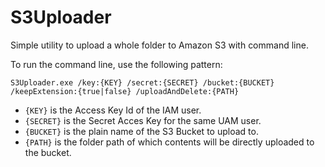 # S3Uploader
Simple utility to upload a whole folder to Amazon S3 with command line.

To run the command line, use the following pattern:
```
S3Uploader.exe /key:{KEY} /secret:{SECRET} /bucket:{BUCKET} /keepExtension:{true|false} /uploadAndDelete:{PATH}
```

- `{KEY}` is the Access Key Id of the IAM user.
- `{SECRET}` is the Secret Acces Key for the same UAM user.
- `{BUCKET}` is the plain name of the S3 Bucket to upload to.
- `{PATH}` is the folder path of which contents will be directly uploaded to the bucket.

